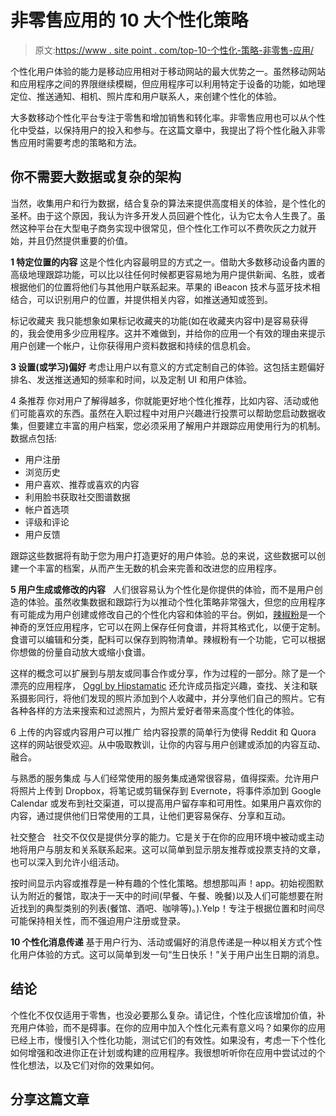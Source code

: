 # 非零售应用的 10 大个性化策略

> 原文:[https://www . site point . com/top-10-个性化-策略-非零售-应用/](https://www.sitepoint.com/top-10-personalization-strategies-non-retail-apps/)

个性化用户体验的能力是移动应用相对于移动网站的最大优势之一。虽然移动网站和应用程序之间的界限继续模糊，但应用程序可以利用特定于设备的功能，如地理定位、推送通知、相机、照片库和用户联系人，来创建个性化的体验。

大多数移动个性化平台专注于零售和增加销售和转化率。非零售应用也可以从个性化中受益，以保持用户的投入和参与。在这篇文章中，我提出了将个性化融入非零售应用时需要考虑的策略和方法。

## 你不需要大数据或复杂的架构

当然，收集用户和行为数据，结合复杂的算法来提供高度相关的体验，是个性化的圣杯。由于这个原因，我认为许多开发人员回避个性化，认为它太令人生畏了。虽然这种平台在大型电子商务实现中很常见，但个性化工作可以不费吹灰之力就开始，并且仍然提供重要的价值。

**1 特定位置的内容**
这是个性化内容最明显的方式之一。借助大多数移动设备内置的高级地理跟踪功能，可以比以往任何时候都更容易地为用户提供新闻、名胜，或者根据他们的位置将他们与其他用户联系起来。苹果的 iBeacon 技术与蓝牙技术相结合，可以识别用户的位置，并提供相关内容，如推送通知或签到。

标记收藏夹
我只能想象如果标记收藏夹的功能(如在收藏夹内容中)是容易获得的，我会使用多少应用程序。这并不难做到，并给你的应用一个有效的理由来提示用户创建一个帐户，让你获得用户资料数据和持续的信息机会。

**3 设置(或学习)偏好**
考虑让用户以有意义的方式定制自己的体验。这包括主题偏好排名、发送推送通知的频率和时间，以及定制 UI 和用户体验。

4 条推荐
你对用户了解得越多，你就能更好地个性化推荐，比如内容、活动或他们可能喜欢的东西。虽然在入职过程中对用户兴趣进行投票可以帮助您启动数据收集，但要建立丰富的用户档案，您必须采用了解用户并跟踪应用使用行为的机制。数据点包括:

*   用户注册
*   浏览历史
*   用户喜欢、推荐或喜欢的内容
*   利用脸书获取社交图谱数据
*   帐户首选项
*   评级和评论
*   用户反馈

跟踪这些数据将有助于您为用户打造更好的用户体验。总的来说，这些数据可以创建一个丰富的档案，从而产生无数的机会来完善和改进您的应用程序。

**5 用户生成或修改的内容**  
人们很容易认为个性化是你提供的体验，而不是用户创造的体验。虽然收集数据和跟踪行为以推动个性化策略非常强大，但您的应用程序有可能成为用户创建或修改自己的个性化内容和体验的平台。例如，[辣椒粉](http://paprikaapp.com/)是一个神奇的烹饪应用程序，它可以在网上保存任何食谱，并将其格式化，以便于定制。食谱可以编辑和分类，配料可以保存到购物清单。辣椒粉有一个功能，它可以根据你想做的份量自动放大或缩小食谱。

这样的概念可以扩展到与朋友或同事合作或分享，作为过程的一部分。除了是一个漂亮的应用程序， [Oggl by Hipstamatic](http://hipstamatic.com/oggl/) 还允许成员指定兴趣，查找、关注和联系摄影同行，将他们发现的照片添加到个人收藏中，并分享他们自己的照片。它有各种各样的方法来搜索和过滤照片，为照片爱好者带来高度个性化的体验。

6 上传的内容或内容用户可以推广
给内容投票的简单行为使得 Reddit 和 Quora 这样的网站很受欢迎。从中吸取教训，让你的内容与用户创建或添加的内容互动、融合。

与熟悉的服务集成
与人们经常使用的服务集成通常很容易，值得探索。允许用户将照片上传到 Dropbox，将笔记或剪辑保存到 Evernote，将事件添加到 Google Calendar 或发布到社交渠道，可以提高用户留存率和可用性。如果用户喜欢你的内容，通过提供他们日常使用的工具，让他们更容易保存、分享和互动。

社交整合  
社交不仅仅是提供分享的能力。它是关于在你的应用环境中被动或主动地将用户与朋友和关系联系起来。这可以简单到显示朋友推荐或投票支持的文章，也可以深入到允许小组活动。

按时间显示内容或推荐是一种有趣的个性化策略。想想那叫声！app。初始视图默认为附近的餐馆，取决于一天中的时间(早餐、午餐、晚餐)以及人们可能想要在附近找到的典型类别的列表(餐馆、酒吧、咖啡等)。).Yelp！专注于根据位置和时间尽可能保持相关性，而不强迫用户注册或登录。

**10 个性化消息传递**
基于用户行为、活动或偏好的消息传递是一种以相关方式个性化用户体验的方式。这可以简单到发一句“生日快乐！”关于用户出生日期的消息。

## 结论

个性化不仅仅适用于零售，也没必要那么复杂。请记住，个性化应该增加价值，补充用户体验，而不是碍事。在你的应用中加入个性化元素有意义吗？如果你的应用已经上市，慢慢引入个性化功能，测试它们的有效性。如果没有，考虑一下个性化如何增强和改进你正在计划或构建的应用程序。我很想听听你在应用中尝试过的个性化想法，以及它们对你的效果如何。

## 分享这篇文章